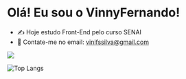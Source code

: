 # Olá! Eu sou o VinnyFernando!

- ✍️ Hoje estudo Front-End pelo curso SENAI
- 📩 Contate-me no email: vinifssilva@gmail.com

<picture>
  <source
    srcset="https://github-readme-stats.vercel.app/api?username=LittleV1nny&show_icons=true&theme=codeSTACKr"
    media="(prefers-color-scheme: dark)"
  />

  <source
    srcset="https://github-readme-stats.vercel.app/api?username=&show_icons=true"
    media="(prefers-color-scheme: light), (prefers-color-scheme: no-preference)"
  />
  <img src="https://github-readme-stats.vercel.app/api?username=&show_icons=true" />
</picture>

![Top Langs](https://github-readme-stats.vercel.app/api/top-langs/?username=LittleV1nny&layout=compact)

